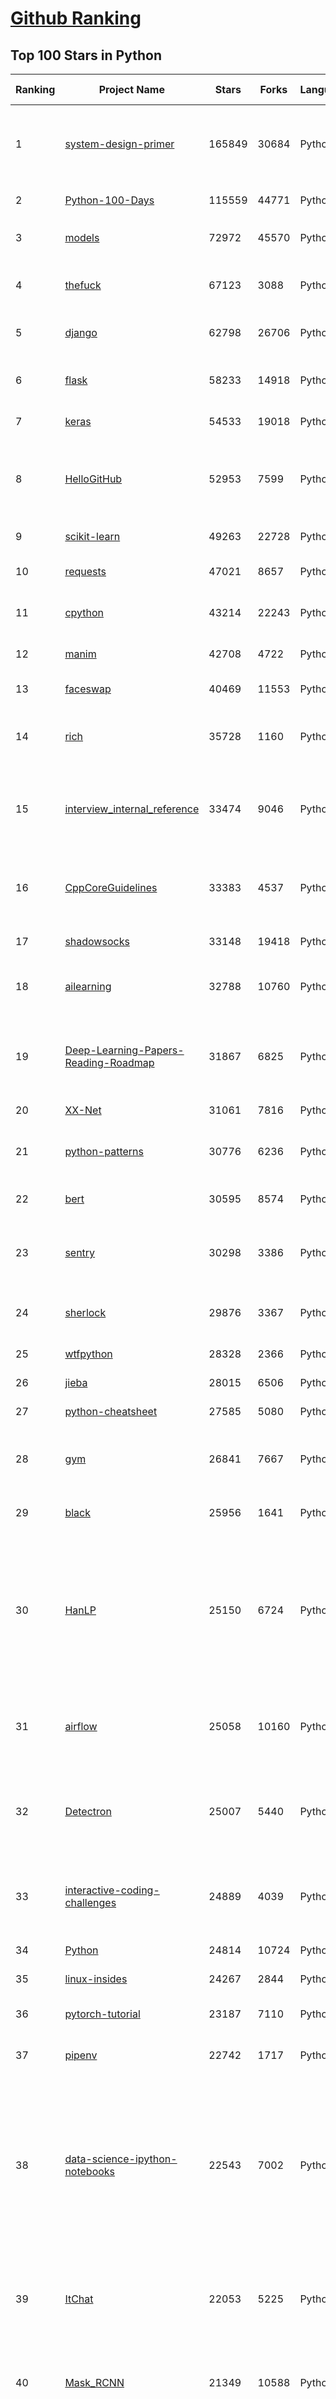 [Github Ranking](../README.md)
==========

## Top 100 Stars in Python

| Ranking | Project Name | Stars | Forks | Language | Open Issues | Description | Last Commit |
| ------- | ------------ | ----- | ----- | -------- | ----------- | ----------- | ----------- |
| 1 | [system-design-primer](https://github.com/donnemartin/system-design-primer) | 165849 | 30684 | Python | 147 | Learn how to design large-scale systems. Prep for the system design interview.  Includes Anki flashcards. | 2022-03-07T16:32:00Z |
| 2 | [Python-100-Days](https://github.com/jackfrued/Python-100-Days) | 115559 | 44771 | Python | 450 | Python - 100天从新手到大师 | 2022-02-16T11:48:58Z |
| 3 | [models](https://github.com/tensorflow/models) | 72972 | 45570 | Python | 1135 | Models and examples built with TensorFlow | 2022-03-09T00:38:58Z |
| 4 | [thefuck](https://github.com/nvbn/thefuck) | 67123 | 3088 | Python | 194 | Magnificent app which corrects your previous console command. | 2022-03-03T15:24:17Z |
| 5 | [django](https://github.com/django/django) | 62798 | 26706 | Python | 0 | The Web framework for perfectionists with deadlines. | 2022-03-08T21:17:41Z |
| 6 | [flask](https://github.com/pallets/flask) | 58233 | 14918 | Python | 14 | The Python micro framework for building web applications. | 2022-03-08T21:47:29Z |
| 7 | [keras](https://github.com/keras-team/keras) | 54533 | 19018 | Python | 244 | Deep Learning for humans | 2022-03-09T01:06:05Z |
| 8 | [HelloGitHub](https://github.com/521xueweihan/HelloGitHub) | 52953 | 7599 | Python | 8 | :octocat: 分享 GitHub 上有趣、入门级的开源项目。Share interesting, entry-level open source projects on GitHub. | 2022-02-28T00:58:38Z |
| 9 | [scikit-learn](https://github.com/scikit-learn/scikit-learn) | 49263 | 22728 | Python | 1666 | scikit-learn: machine learning in Python | 2022-03-09T00:45:19Z |
| 10 | [requests](https://github.com/psf/requests) | 47021 | 8657 | Python | 165 | A simple, yet elegant, HTTP library. | 2022-02-27T02:58:22Z |
| 11 | [cpython](https://github.com/python/cpython) | 43214 | 22243 | Python | 0 | The Python programming language | 2022-03-09T03:03:01Z |
| 12 | [manim](https://github.com/3b1b/manim) | 42708 | 4722 | Python | 317 | Animation engine for explanatory math videos | 2022-03-08T03:54:42Z |
| 13 | [faceswap](https://github.com/deepfakes/faceswap) | 40469 | 11553 | Python | 22 | Deepfakes Software For All | 2022-01-15T02:17:43Z |
| 14 | [rich](https://github.com/Textualize/rich) | 35728 | 1160 | Python | 25 | Rich is a Python library for rich text and beautiful formatting in the terminal. | 2022-03-08T16:30:46Z |
| 15 | [interview_internal_reference](https://github.com/0voice/interview_internal_reference) | 33474 | 9046 | Python | 26 | 2021年最新总结，阿里，腾讯，百度，美团，头条等技术面试题目，以及答案，专家出题人分析汇总。 | 2021-08-25T13:19:16Z |
| 16 | [CppCoreGuidelines](https://github.com/isocpp/CppCoreGuidelines) | 33383 | 4537 | Python | 188 | The C++ Core Guidelines are a set of tried-and-true guidelines, rules, and best practices about coding in C++ | 2022-02-22T16:21:20Z |
| 17 | [shadowsocks](https://github.com/shadowsocks/shadowsocks) | 33148 | 19418 | Python | 0 | None | 2022-02-02T12:02:28Z |
| 18 | [ailearning](https://github.com/apachecn/ailearning) | 32788 | 10760 | Python | 2 | AiLearning：数据分析+机器学习实战+线性代数+PyTorch+NLTK+TF2 | 2022-02-08T16:25:59Z |
| 19 | [Deep-Learning-Papers-Reading-Roadmap](https://github.com/floodsung/Deep-Learning-Papers-Reading-Roadmap) | 31867 | 6825 | Python | 43 | Deep Learning papers reading roadmap for anyone who are eager to learn this amazing tech! | 2022-02-07T08:21:30Z |
| 20 | [XX-Net](https://github.com/XX-net/XX-Net) | 31061 | 7816 | Python | 7773 | A proxy tool to bypass GFW. | 2022-03-08T08:59:43Z |
| 21 | [python-patterns](https://github.com/faif/python-patterns) | 30776 | 6236 | Python | 11 | A collection of design patterns/idioms in Python | 2022-02-19T17:46:59Z |
| 22 | [bert](https://github.com/google-research/bert) | 30595 | 8574 | Python | 752 | TensorFlow code and pre-trained models for BERT | 2022-02-26T05:40:25Z |
| 23 | [sentry](https://github.com/getsentry/sentry) | 30298 | 3386 | Python | 321 | Sentry is cross-platform application monitoring, with a focus on error reporting. | 2022-03-09T03:00:12Z |
| 24 | [sherlock](https://github.com/sherlock-project/sherlock) | 29876 | 3367 | Python | 80 | 🔎 Hunt down social media accounts by username across social networks | 2022-02-28T19:45:45Z |
| 25 | [wtfpython](https://github.com/satwikkansal/wtfpython) | 28328 | 2366 | Python | 45 | What the f*ck Python? 😱 | 2022-01-17T18:30:02Z |
| 26 | [jieba](https://github.com/fxsjy/jieba) | 28015 | 6506 | Python | 584 | 结巴中文分词 | 2021-07-25T14:17:48Z |
| 27 | [python-cheatsheet](https://github.com/gto76/python-cheatsheet) | 27585 | 5080 | Python | 5 | Comprehensive Python Cheatsheet | 2022-03-08T10:55:20Z |
| 28 | [gym](https://github.com/openai/gym) | 26841 | 7667 | Python | 95 | A toolkit for developing and comparing reinforcement learning algorithms. | 2022-03-08T19:14:28Z |
| 29 | [black](https://github.com/psf/black) | 25956 | 1641 | Python | 297 | The uncompromising Python code formatter | 2022-03-08T18:50:08Z |
| 30 | [HanLP](https://github.com/hankcs/HanLP) | 25150 | 6724 | Python | 2 | 中文分词 词性标注 命名实体识别 依存句法分析 成分句法分析 语义依存分析 语义角色标注 指代消解 风格转换 语义相似度 新词发现 关键词短语提取 自动摘要 文本分类聚类 拼音简繁转换 自然语言处理 | 2022-03-08T20:59:05Z |
| 31 | [airflow](https://github.com/apache/airflow) | 25058 | 10160 | Python | 755 | Apache Airflow - A platform to programmatically author, schedule, and monitor workflows | 2022-03-09T03:03:11Z |
| 32 | [Detectron](https://github.com/facebookresearch/Detectron) | 25007 | 5440 | Python | 300 | FAIR's research platform for object detection research, implementing popular algorithms like Mask R-CNN and RetinaNet. | 2021-08-30T20:51:37Z |
| 33 | [interactive-coding-challenges](https://github.com/donnemartin/interactive-coding-challenges) | 24889 | 4039 | Python | 33 | 120+ interactive Python coding interview challenges (algorithms and data structures).  Includes Anki flashcards. | 2021-04-11T09:48:23Z |
| 34 | [Python](https://github.com/geekcomputers/Python) | 24814 | 10724 | Python | 151 | My Python Examples | 2022-03-06T21:09:36Z |
| 35 | [linux-insides](https://github.com/0xAX/linux-insides) | 24267 | 2844 | Python | 41 | A little bit about a linux kernel | 2022-02-20T10:26:23Z |
| 36 | [pytorch-tutorial](https://github.com/yunjey/pytorch-tutorial) | 23187 | 7110 | Python | 62 | PyTorch Tutorial for Deep Learning Researchers | 2021-10-16T07:35:35Z |
| 37 | [pipenv](https://github.com/pypa/pipenv) | 22742 | 1717 | Python | 494 |  Python Development Workflow for Humans. | 2022-03-07T13:23:15Z |
| 38 | [data-science-ipython-notebooks](https://github.com/donnemartin/data-science-ipython-notebooks) | 22543 | 7002 | Python | 10 | Data science Python notebooks: Deep learning (TensorFlow, Theano, Caffe, Keras), scikit-learn, Kaggle, big data (Spark, Hadoop MapReduce, HDFS), matplotlib, pandas, NumPy, SciPy, Python essentials, AWS, and various command lines. | 2021-11-04T20:19:10Z |
| 39 | [ItChat](https://github.com/littlecodersh/ItChat) | 22053 | 5225 | Python | 233 | A complete and graceful API for Wechat. 微信个人号接口、微信机器人及命令行微信，三十行即可自定义个人号机器人。 | 2021-03-31T05:56:33Z |
| 40 | [Mask_RCNN](https://github.com/matterport/Mask_RCNN) | 21349 | 10588 | Python | 1721 | Mask R-CNN for object detection and instance segmentation on Keras and TensorFlow | 2022-01-02T23:39:40Z |
| 41 | [ML-From-Scratch](https://github.com/eriklindernoren/ML-From-Scratch) | 20867 | 4107 | Python | 28 | Machine Learning From Scratch. Bare bones NumPy implementations of machine learning models and algorithms with a focus on accessibility. Aims to cover everything from linear regression to deep learning. | 2021-06-28T14:08:14Z |
| 42 | [hosts](https://github.com/StevenBlack/hosts) | 20228 | 1784 | Python | 36 | 🔒 Consolidating and extending hosts files from several well-curated sources. Optionally pick extensions for porn, social media, and other categories. | 2022-03-07T13:20:59Z |
| 43 | [detectron2](https://github.com/facebookresearch/detectron2) | 20106 | 5487 | Python | 144 | Detectron2 is a platform for object detection, segmentation and other visual recognition tasks. | 2022-03-03T00:27:47Z |
| 44 | [MockingBird](https://github.com/babysor/MockingBird) | 20055 | 2791 | Python | 165 | 🚀AI拟声: 5秒内克隆您的声音并生成任意语音内容 Clone a voice in 5 seconds to generate arbitrary speech in real-time | 2022-03-09T01:39:23Z |
| 45 | [ray](https://github.com/ray-project/ray) | 19429 | 3336 | Python | 1977 | An open source framework that provides a simple, universal API for building distributed applications. Ray is packaged with RLlib, a scalable reinforcement learning library, and Tune, a scalable hyperparameter tuning library. | 2022-03-09T03:01:09Z |
| 46 | [cascadia-code](https://github.com/microsoft/cascadia-code) | 19307 | 648 | Python | 67 | This is a fun, new monospaced font that includes programming ligatures and is designed to enhance the modern look and feel of the Windows Terminal. | 2021-12-13T22:39:07Z |
| 47 | [PaddleOCR](https://github.com/PaddlePaddle/PaddleOCR) | 19218 | 4031 | Python | 921 | Awesome multilingual OCR toolkits based on PaddlePaddle (practical ultra lightweight OCR system, support 80+ languages recognition, provide data annotation and synthesis tools, support training and deployment among server, mobile, embedded and IoT devices) | 2022-03-08T10:01:53Z |
| 48 | [spleeter](https://github.com/deezer/spleeter) | 19035 | 2088 | Python | 120 | Deezer source separation library including pretrained models. | 2022-02-18T11:15:12Z |
| 49 | [poetry](https://github.com/python-poetry/poetry) | 18580 | 1554 | Python | 1118 | Python dependency management and packaging made easy. | 2022-03-08T23:48:39Z |
| 50 | [mmdetection](https://github.com/open-mmlab/mmdetection) | 18564 | 6785 | Python | 450 | OpenMMLab Detection Toolbox and Benchmark | 2022-03-09T01:28:21Z |
| 51 | [streamlit](https://github.com/streamlit/streamlit) | 18137 | 1631 | Python | 544 | Streamlit — The fastest way to build data apps in Python | 2022-03-09T00:47:34Z |
| 52 | [Paddle](https://github.com/PaddlePaddle/Paddle) | 17732 | 4312 | Python | 2038 | PArallel Distributed Deep LEarning: Machine Learning Framework from Industrial Practice （『飞桨』核心框架，深度学习&机器学习高性能单机、分布式训练和跨平台部署） | 2022-03-09T03:03:16Z |
| 53 | [Awesome-Linux-Software](https://github.com/luong-komorebi/Awesome-Linux-Software) | 17213 | 1750 | Python | 13 | A list of awesome applications, software, tools and other materials for Linux distros.  | 2022-02-06T11:03:29Z |
| 54 | [wttr.in](https://github.com/chubin/wttr.in) | 17096 | 832 | Python | 177 | :partly_sunny: The right way to check the weather | 2022-03-06T01:24:39Z |
| 55 | [pytorch-image-models](https://github.com/rwightman/pytorch-image-models) | 16866 | 2781 | Python | 50 | PyTorch image models, scripts, pretrained weights -- ResNet, ResNeXT, EfficientNet, EfficientNetV2, NFNet, Vision Transformer, MixNet, MobileNet-V3/V2, RegNet, DPN, CSPNet, and more | 2022-03-08T05:14:34Z |
| 56 | [jax](https://github.com/google/jax) | 16609 | 1531 | Python | 819 | Composable transformations of Python+NumPy programs: differentiate, vectorize, JIT to GPU/TPU, and more | 2022-03-09T01:56:43Z |
| 57 | [freqtrade](https://github.com/freqtrade/freqtrade) | 16590 | 3507 | Python | 47 | Free, open source crypto trading bot | 2022-03-09T01:48:41Z |
| 58 | [cookiecutter](https://github.com/cookiecutter/cookiecutter) | 16387 | 1601 | Python | 187 | A cross-platform command-line utility that creates projects from cookiecutters (project templates), e.g. Python package projects, C projects. | 2022-03-02T04:57:27Z |
| 59 | [fairseq](https://github.com/pytorch/fairseq) | 16287 | 4248 | Python | 1177 | Facebook AI Research Sequence-to-Sequence Toolkit written in Python. | 2022-03-08T18:56:57Z |
| 60 | [professional-programming](https://github.com/charlax/professional-programming) | 16133 | 1469 | Python | 0 | A collection of full-stack resources for programmers. | 2022-01-24T12:57:51Z |


